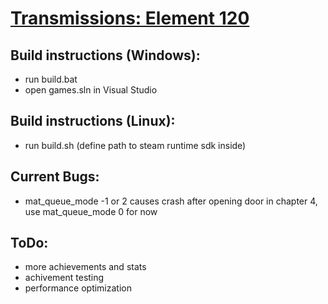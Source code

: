 # [Transmissions: Element 120](http://store.steampowered.com/app/365300/Transmissions_Element_120/)

## Build instructions (Windows):
- run build.bat
- open games.sln in Visual Studio

## Build instructions (Linux):
- run build.sh (define path to steam runtime sdk inside)

## Current Bugs:
- mat_queue_mode -1 or 2 causes crash after opening door in chapter 4, use mat_queue_mode 0 for now

## ToDo:
- more achievements and stats
- achivement testing
- performance optimization
